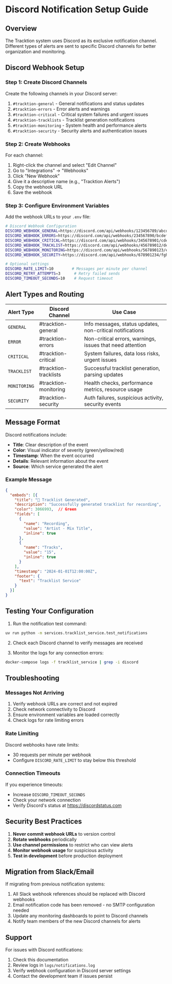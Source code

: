 # Discord Notification Setup Guide

## Overview

The Tracktion system uses Discord as its exclusive notification channel. Different types of alerts are sent to specific Discord channels for better organization and monitoring.

## Discord Webhook Setup

### Step 1: Create Discord Channels

Create the following channels in your Discord server:

1. `#tracktion-general` - General notifications and status updates
2. `#tracktion-errors` - Error alerts and warnings
3. `#tracktion-critical` - Critical system failures and urgent issues
4. `#tracktion-tracklists` - Tracklist generation notifications
5. `#tracktion-monitoring` - System health and performance alerts
6. `#tracktion-security` - Security alerts and authentication issues

### Step 2: Create Webhooks

For each channel:

1. Right-click the channel and select "Edit Channel"
2. Go to "Integrations" → "Webhooks"
3. Click "New Webhook"
4. Give it a descriptive name (e.g., "Tracktion Alerts")
5. Copy the webhook URL
6. Save the webhook

### Step 3: Configure Environment Variables

Add the webhook URLs to your `.env` file:

```bash
# Discord Webhook Configuration
DISCORD_WEBHOOK_GENERAL=https://discord.com/api/webhooks/123456789/abcdefg
DISCORD_WEBHOOK_ERRORS=https://discord.com/api/webhooks/234567890/bcdefgh
DISCORD_WEBHOOK_CRITICAL=https://discord.com/api/webhooks/345678901/cdefghi
DISCORD_WEBHOOK_TRACKLIST=https://discord.com/api/webhooks/456789012/defghij
DISCORD_WEBHOOK_MONITORING=https://discord.com/api/webhooks/567890123/efghijk
DISCORD_WEBHOOK_SECURITY=https://discord.com/api/webhooks/678901234/fghijkl

# Optional settings
DISCORD_RATE_LIMIT=10        # Messages per minute per channel
DISCORD_RETRY_ATTEMPTS=3      # Retry failed sends
DISCORD_TIMEOUT_SECONDS=10    # Request timeout
```

## Alert Types and Routing

| Alert Type | Discord Channel | Use Case |
|------------|----------------|----------|
| `GENERAL` | #tracktion-general | Info messages, status updates, non-critical notifications |
| `ERROR` | #tracktion-errors | Non-critical errors, warnings, issues that need attention |
| `CRITICAL` | #tracktion-critical | System failures, data loss risks, urgent issues |
| `TRACKLIST` | #tracktion-tracklists | Successful tracklist generation, parsing updates |
| `MONITORING` | #tracktion-monitoring | Health checks, performance metrics, resource usage |
| `SECURITY` | #tracktion-security | Auth failures, suspicious activity, security events |

## Message Format

Discord notifications include:

- **Title**: Clear description of the event
- **Color**: Visual indicator of severity (green/yellow/red)
- **Timestamp**: When the event occurred
- **Details**: Relevant information about the event
- **Source**: Which service generated the alert

### Example Message

```json
{
  "embeds": [{
    "title": "🎵 Tracklist Generated",
    "description": "Successfully generated tracklist for recording",
    "color": 3066993,  // Green
    "fields": [
      {
        "name": "Recording",
        "value": "Artist - Mix Title",
        "inline": true
      },
      {
        "name": "Tracks",
        "value": "15",
        "inline": true
      }
    ],
    "timestamp": "2024-01-01T12:00:00Z",
    "footer": {
      "text": "Tracklist Service"
    }
  }]
}
```

## Testing Your Configuration

1. Run the notification test command:
```bash
uv run python -m services.tracklist_service.test_notifications
```

2. Check each Discord channel to verify messages are received

3. Monitor the logs for any connection errors:
```bash
docker-compose logs -f tracklist_service | grep -i discord
```

## Troubleshooting

### Messages Not Arriving

1. Verify webhook URLs are correct and not expired
2. Check network connectivity to Discord
3. Ensure environment variables are loaded correctly
4. Check logs for rate limiting errors

### Rate Limiting

Discord webhooks have rate limits:
- 30 requests per minute per webhook
- Configure `DISCORD_RATE_LIMIT` to stay below this threshold

### Connection Timeouts

If you experience timeouts:
- Increase `DISCORD_TIMEOUT_SECONDS`
- Check your network connection
- Verify Discord's status at https://discordstatus.com

## Security Best Practices

1. **Never commit webhook URLs** to version control
2. **Rotate webhooks** periodically
3. **Use channel permissions** to restrict who can view alerts
4. **Monitor webhook usage** for suspicious activity
5. **Test in development** before production deployment

## Migration from Slack/Email

If migrating from previous notification systems:

1. All Slack webhook references should be replaced with Discord webhooks
2. Email notification code has been removed - no SMTP configuration needed
3. Update any monitoring dashboards to point to Discord channels
4. Notify team members of the new Discord channels for alerts

## Support

For issues with Discord notifications:
1. Check this documentation
2. Review logs in `logs/notifications.log`
3. Verify webhook configuration in Discord server settings
4. Contact the development team if issues persist
